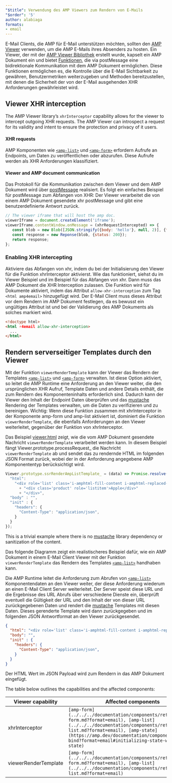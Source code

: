 ```yaml
---
"$title": Verwendung des AMP Viewers zum Rendern von E-Mails
"$order": '5'
author: alabiaga
formats:
- email
---
```


E-Mail Clients, die AMP für E-Mail unterstützen möchten, sollten den [AMP Viewer](https://github.com/ampproject/amphtml/blob/master/extensions/amp-viewer-integration/integrating-viewer-with-amp-doc-guide.md) verwenden, um die AMP E-Mails ihres Absenders zu hosten. Ein Viewer, der mit der [AMP Viewer Bibliothek](https://github.com/ampproject/amphtml/tree/master/extensions/amp-viewer-integration) erstellt wurde, kapselt ein AMP Dokument ein und bietet [Funktionen](https://github.com/ampproject/amphtml/blob/master/extensions/amp-viewer-integration/CAPABILITIES.md), die via postMessage eine bidirektionale Kommunikation mit dem AMP Dokument ermöglichen. Diese Funktionen ermöglichen es, die Kontrolle über die E-Mail Sichtbarkeit zu gewähren, Benutzermetriken weiterzugeben und Methoden bereitzustellen, mit denen die Sicherheit der von der E-Mail ausgehenden XHR Anforderungen gewährleistet wird.

## Viewer XHR interception

The AMP Viewer library’s `xhrInterceptor` capability allows for the viewer to intercept outgoing XHR requests. The AMP Viewer can introspect a request for its validity and intent to ensure the protection and privacy of it users.

#### XHR requests

AMP Komponenten wie [`<amp-list>`](../../../documentation/components/reference/amp-list.md?format=email) und [`<amp-form>`](../../../documentation/components/reference/amp-form.md?format=email) erfordern Aufrufe an Endpoints, um Daten zu veröffentlichen oder abzurufen. Diese Aufrufe werden als XHR Anforderungen klassifiziert.

#### Viewer and AMP document communication

Das Protokoll für die Kommunikation zwischen dem Viewer und dem AMP Dokument wird über [postMessage](https://developer.mozilla.org/en-US/docs/Web/API/Window/postMessage) realisiert. Es folgt ein einfaches Beispiel für postMessage zum Abfangen von XHR: Der Viewer verarbeitet die von einem AMP Dokument gesendete xhr postMessage und gibt eine benutzerdefinierte Antwort zurück.

```js
// The viewer iframe that will host the amp doc.
viewerIframe = document.createElement('iframe');
viewerIframe.contentWindow.onMessage = (xhrRequestIntercepted) => {
   const blob = new Blob([JSON.stringify({body: 'hello'}, null, 2)], {type: 'application/json'});
   const response = new Reponse(blob, {status: 200});
   return response;
};
```

### Enabling XHR intercepting

Aktiviere das Abfangen von xhr, indem du bei der Initialisierung den Viewer für die Funktion xhrInterceptor aktivierst. Wie das funktioniert, siehst du im Viewer Beispiel und im Beispiel für das Abfangen von xhr. Dann muss das AMP Dokument die XHR Interception zulassen. Die Funktion wird für Dokumente aktiviert, indem das Attribut `allow-xhr-interception` zum Tag `<html amp4email>` hinzugefügt wird. Der E-Mail Client muss dieses Attribut vor dem Rendern im AMP Dokument festlegen, da es bewusst ein ungültiges Attribut ist und bei der Validierung des AMP Dokuments als solches markiert wird.

```html
<!doctype html>
<html ⚡4email allow-xhr-interception>
  ...
</html>
```

## Rendern serverseitiger Templates durch den Viewer

Mit der Funktion `viewerRenderTemplate` kann der Viewer das Rendern der Templates [`<amp-list>`](../../../documentation/components/reference/amp-list.md?format=email) und [`<amp-form>`](../../../documentation/components/reference/amp-form.md?format=email) verwalten. Ist diese Option aktiviert, so leitet die AMP Runtime eine Anforderung an den Viewer weiter, die den ursprünglichen XHR Aufruf, Template Daten und andere Details enthält, die zum Rendern des Komponenteninhalts erforderlich sind. Dadurch kann der Viewer den Inhalt der Endpoint Daten überprüfen und das [mustache](https://mustache.github.io/) Rendering der Templates verwalten, um die Daten zu verifizieren und zu bereinigen. Wichtig: Wenn diese Funktion zusammen mit xhrInterceptor in der Komponente amp-form und amp-list aktiviert ist, dominiert die Funktion `viewerRenderTemplate`, die ebenfalls Anforderungen an den Viewer weiterleitet, gegenüber der Funktion von xhrInterceptor.

Das Beispiel [viewer.html](https://github.com/ampproject/amphtml/blob/master/examples/viewer.html) zeigt, wie die vom AMP Dokument gesendete Nachricht `viewerRenderTemplate` verarbeitet werden kann. In diesem Beispiel fängt Viewer.prototype.processRequest_ die Nachricht `viewerRenderTemplate` ab und sendet das zu rendernde HTML im folgenden JSON Format zurück, wobei der in der Anforderung angegebene AMP Komponententyp berücksichtigt wird.

```js
Viewer.prototype.ssrRenderAmpListTemplate_ = (data) => Promise.resolve({
  "html":
    "<div role='list' class='i-amphtml-fill-content i-amphtml-replaced-content'>"
      + "<div class='product' role='listitem'>Apple</div>"
      + "</div>",
  "body" : "",
  "init" : {
    "headers": {
      "Content-Type": "application/json",
    }
  }
});
```

This is a trivial example where there is no [mustache](https://mustache.github.io/) library dependency or sanitization of the content.

Das folgende Diagramm zeigt ein realistischeres Beispiel dafür, wie ein AMP Dokument in einem E-Mail Client Viewer mit der Funktion `viewerRenderTemplate` das Rendern des Templates [`<amp-list>`](../../../documentation/components/reference/amp-list.md?format=email) handhaben kann.

<amp-img alt="Viewer render template diagram" layout="responsive" width="372" height="279" src="/static/img/docs/viewer_render_template_diagram.png"></amp-img>

Die AMP Runtime leitet die Anforderung zum Abrufen von [`<amp-list>`](../../../documentation/components/reference/amp-list.md?format=email) Komponentendaten an den Viewer weiter, der diese Anforderung wiederum an einen E-Mail Client Server weiterleitet. Der Server speist diese URL und die Ergebnisse des URL Abrufs über verschiedene Dienste ein, überprüft eventuell die Gültigkeit der URL und den Inhalt der von dieser URL zurückgegebenen Daten und rendert die [mustache](https://mustache.github.io/) Templates mit diesen Daten. Dieses gerenderte Template wird dann zurückgegeben und im folgenden JSON Antwortformat an den Viewer zurückgesendet.

```json
{
  "html": "<div role='list' class='i-amphtml-fill-content i-amphtml-replaced-content'> <div class='product' role='listitem'>List item 1</div> <div class='product' role='listitem'>List item 2</div> </div>",
  "body": "",
  "init" : {
    "headers": {
      "Content-Type": "application/json",
    }
  }
}
```

Der HTML Wert im JSON Payload wird zum Rendern in das AMP Dokument eingefügt.

The table below outlines the capabilities and the affected components:

<table>
  <thead>
    <tr>
      <th width="30%">Viewer capability</th>
      <th>Affected components</th>
    </tr>
  </thead>
  <tbody>
    <tr>
      <td>xhrInterceptor</td>
      <td><code>[amp-form](../../../documentation/components/reference/amp-form.md?format=email), [amp-list](../../../documentation/components/reference/amp-list.md?format=email), [amp-state](https://amp.dev/documentation/components/amp-bind?format=email#initializing-state-with-amp-state)</code></td>
    </tr>
     <tr>
       <td>viewerRenderTemplate</td>
       <td><code>[amp-form](../../../documentation/components/reference/amp-form.md?format=email), [amp-list](../../../documentation/components/reference/amp-list.md?format=email)</code></td>
    </tr>
  </tbody>
</table>
